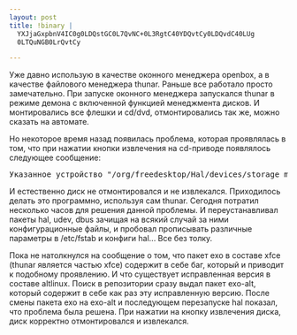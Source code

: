 ```yaml
--- 
layout: post
title: !binary |
  YXJjaGxpbnV4IC0g0LDQstGC0L7QvNC+0L3RgtC40YDQvtCy0LDQvdC40LUg
  0LTQuNGB0LrQvtCy

---
```

Уже давно использую в качестве оконного менеджера openbox, а в качестве файлового менеджера thunar. Раньше все работало просто замечательно. При запуске оконного менеджера запускался thunar в режиме демона с включенной функцией менеджмента дисков. И монтировались все флешки и cd/dvd, отмонтировались так же, можно сказать на автомате.

Но некоторое время назад появилась проблема, которая проявлялась в том, что при нажатии кнопки извлечения на cd-приводе появлялось следующее сообщение:
<pre>Указанное устройство "/org/freedesktop/Hal/devices/storage_model_DVD_RW_ND_3500AG" не является томом или приводом.</pre>

И естественно диск не отмонтировался и не извлекался. Приходилось делать это программно, используя сам thunar.
Сегодня потратил несколько часов для решения данной проблемы. И переустанавливал пакеты hal, udev, dbus зачищая на всякий случай за ними конфигурационные файлы, и пробовал прописывать различные параметры в /etc/fstab и конфиги hal... Все без толку.

Пока не натолкнулся на сообщение о том, что пакет exo в составе xfce (thunar является частью xfce) содержит в себе баг, который и приводит к подобному проявлению. И что существует исправленная версия в составе altlinux. Поиск в репозитории сразу выдал пакет exo-alt, который содержит в себе как раз эту исправленную версию. После смены пакета exo на exo-alt и последующем перезапуске hal показал, что проблема была решена. При нажатии на кнопку извлечения диска, диск корректно отмонтировался и извлекался.
